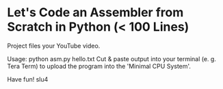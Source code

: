 # Let's Code an Assembler from Scratch in Python (< 100 Lines)

Project files your YouTube video.

Usage: python asm.py hello.txt
Cut & paste output into your terminal (e. g. Tera Term) to upload the program into the 'Minimal CPU System'.

Have fun!
slu4